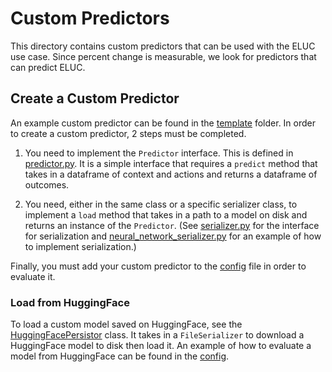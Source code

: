 # Custom Predictors

This directory contains custom predictors that can be used with the ELUC use case. Since percent change is measurable, we look for predictors that can predict ELUC.

## Create a Custom Predictor

An example custom predictor can be found in the [template](predictors/custom/template) folder. In order to create a custom predictor, 2 steps must be completed.

1. You need to implement the `Predictor` interface. This is defined in [predictor.py](predictors/predictor.py). It is a simple interface that requires a `predict` method that takes in a dataframe of context and actions and returns a dataframe of outcomes.

2. You need, either in the same class or a specific serializer class, to implement a `load` method that takes in a path to a model on disk and returns an instance of the `Predictor`. (See [serializer.py](persistence/persistors/serializers/serializer.py) for the interface for serialization and [neural_network_serializer.py](persistence/persistors/serializers/neural_network_serializer.py) for an example of how to implement serialization.)

Finally, you must add your custom predictor to the [config](predictors/evaluation/config.json) file in order to evaluate it.

### Load from HuggingFace

To load a custom model saved on HuggingFace, see the [HuggingFacePersistor](persistence/persistors/hf_persistor.py) class. It takes in a `FileSerializer` to download a HuggingFace model to disk then load it. An example of how to evaluate a model from HuggingFace can be found in the [config](predictors/evaluation/config.json).